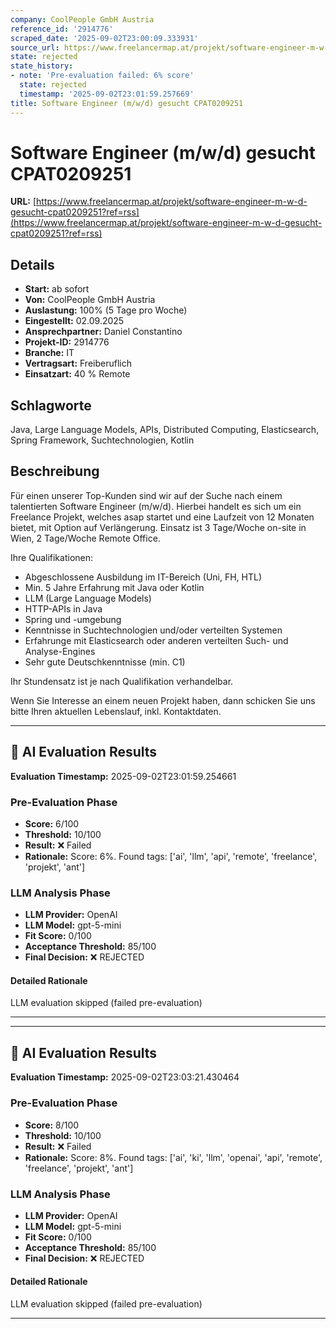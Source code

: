 ```yaml
---
company: CoolPeople GmbH Austria
reference_id: '2914776'
scraped_date: '2025-09-02T23:00:09.333931'
source_url: https://www.freelancermap.at/projekt/software-engineer-m-w-d-gesucht-cpat0209251?ref=rss
state: rejected
state_history:
- note: 'Pre-evaluation failed: 6% score'
  state: rejected
  timestamp: '2025-09-02T23:01:59.257669'
title: Software Engineer (m/w/d) gesucht CPAT0209251
---
```



# Software Engineer (m/w/d) gesucht CPAT0209251
**URL:** [https://www.freelancermap.at/projekt/software-engineer-m-w-d-gesucht-cpat0209251?ref=rss](https://www.freelancermap.at/projekt/software-engineer-m-w-d-gesucht-cpat0209251?ref=rss)
## Details
- **Start:** ab sofort
- **Von:** CoolPeople GmbH Austria
- **Auslastung:** 100% (5 Tage pro Woche)
- **Eingestellt:** 02.09.2025
- **Ansprechpartner:** Daniel Constantino
- **Projekt-ID:** 2914776
- **Branche:** IT
- **Vertragsart:** Freiberuflich
- **Einsatzart:** 40
                                                % Remote

## Schlagworte
Java, Large Language Models, APIs, Distributed Computing, Elasticsearch, Spring Framework, Suchtechnologien, Kotlin

## Beschreibung
Für einen unserer Top-Kunden sind wir auf der Suche nach einem talentierten Software Engineer (m/w/d).
Hierbei handelt es sich um ein Freelance Projekt, welches asap startet und eine Laufzeit von 12 Monaten bietet, mit Option auf Verlängerung.
Einsatz ist 3 Tage/Woche on-site in Wien, 2 Tage/Woche Remote Office.

Ihre Qualifikationen:

- Abgeschlossene Ausbildung im IT-Bereich (Uni, FH, HTL)
- Min. 5 Jahre Erfahrung mit Java oder Kotlin
- LLM (Large Language Models)
- HTTP-APIs in Java
- Spring und -umgebung
- Kenntnisse in Suchtechnologien und/oder verteilten Systemen
- Erfahrunge mit Elasticsearch oder anderen verteilten Such- und Analyse-Engines
- Sehr gute Deutschkenntnisse (min. C1)

Ihr Stundensatz ist je nach Qualifikation verhandelbar.

Wenn Sie Interesse an einem neuen Projekt haben, dann schicken Sie uns bitte Ihren aktuellen Lebenslauf, inkl. Kontaktdaten.

---

## 🤖 AI Evaluation Results

**Evaluation Timestamp:** 2025-09-02T23:01:59.254661

### Pre-Evaluation Phase
- **Score:** 6/100
- **Threshold:** 10/100
- **Result:** ❌ Failed
- **Rationale:** Score: 6%. Found tags: ['ai', 'llm', 'api', 'remote', 'freelance', 'projekt', 'ant']

### LLM Analysis Phase
- **LLM Provider:** OpenAI
- **LLM Model:** gpt-5-mini
- **Fit Score:** 0/100
- **Acceptance Threshold:** 85/100
- **Final Decision:** ❌ REJECTED

#### Detailed Rationale
LLM evaluation skipped (failed pre-evaluation)

---


---

## 🤖 AI Evaluation Results

**Evaluation Timestamp:** 2025-09-02T23:03:21.430464

### Pre-Evaluation Phase
- **Score:** 8/100
- **Threshold:** 10/100
- **Result:** ❌ Failed
- **Rationale:** Score: 8%. Found tags: ['ai', 'ki', 'llm', 'openai', 'api', 'remote', 'freelance', 'projekt', 'ant']

### LLM Analysis Phase
- **LLM Provider:** OpenAI
- **LLM Model:** gpt-5-mini
- **Fit Score:** 0/100
- **Acceptance Threshold:** 85/100
- **Final Decision:** ❌ REJECTED

#### Detailed Rationale
LLM evaluation skipped (failed pre-evaluation)

---
